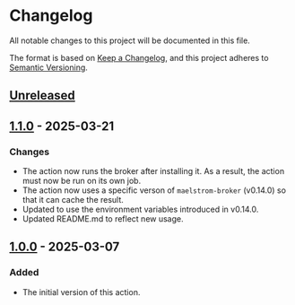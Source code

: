 # Changelog

All notable changes to this project will be documented in this file.

The format is based on [Keep a Changelog](https://keepachangelog.com/en/1.0.0/),
and this project adheres to [Semantic Versioning](https://semver.org/spec/v2.0.0.html).

## [Unreleased]

## [1.1.0] - 2025-03-21
### Changes
- The action now runs the broker after installing it. As a result, the action
  must now be run on its own job.
- The action now uses a specific verson of `maelstrom-broker` (v0.14.0) so that
  it can cache the result.
- Updated to use the environment variables introduced in v0.14.0.
- Updated README.md to reflect new usage.

## [1.0.0] - 2025-03-07
### Added
- The initial version of this action.

[unreleased]: https://github.com/maelstrom-software/maelstrom-broker-action/compare/v1.1.0...HEAD
[1.1.0]: https://github.com/maelstrom-software/maelstrom-broker-action/compare/v1.0.0...v1.1.0
[1.0.0]: https://github.com/maelstrom-software/maelstrom-broker-action/releases/tag/v1.0.0
